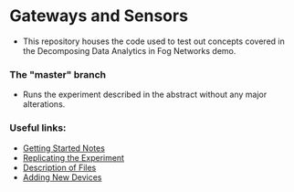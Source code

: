 # Gateways and Sensors
* This repository houses the code used to test out concepts covered in the Decomposing Data Analytics in Fog Networks demo.

### The "master" branch
* Runs the experiment described in the abstract without any major alterations.

### Useful links:
* [Getting Started Notes](https://github.com/dchege711/Gateways_and_Sensors/blob/master/Markdown_Documents/Getting_Started.md)
* [Replicating the Experiment](https://github.com/dchege711/Gateways_and_Sensors/blob/master/Markdown_Documents/Replicating_the_Experiment.md)
* [Description of Files](https://github.com/dchege711/Gateways_and_Sensors/blob/master/Markdown_Documents/Description_of_Files.md)
* [Adding New Devices](https://github.com/dchege711/Gateways_and_Sensors/blob/master/Markdown_Documents/Adding_New_Devices.md)
